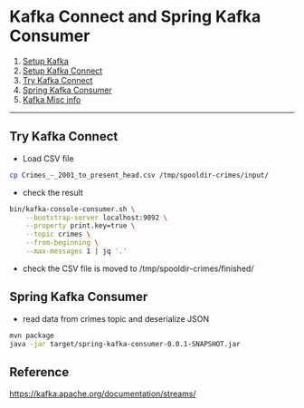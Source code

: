 
# Kafka Connect and Spring Kafka Consumer


1. [Setup Kafka](README-setup-kafka.md)
2. [Setup Kafka Connect](README-setup-kafka-connect.md)
3. [Try Kafka Connect](#try-kafka-connect)
4. [Spring Kafka Consumer](#spring-kafka-consumer)
5. [Kafka Misc info](README-kafka-misc.md)

-----

## Try Kafka Connect

* Load CSV file

```bash
cp Crimes_-_2001_to_present_head.csv /tmp/spooldir-crimes/input/
```

* check the result

```bash
bin/kafka-console-consumer.sh \
    --bootstrap-server localhost:9092 \
    --property print.key=true \
    --topic crimes \
    --from-beginning \
    --max-messages 1 | jq '.'
```

* check the CSV file is moved to /tmp/spooldir-crimes/finished/


## Spring Kafka Consumer

* read data from crimes topic and deserialize JSON

```bash
mvn package
java -jar target/spring-kafka-consumer-0.0.1-SNAPSHOT.jar
```


## Reference

https://kafka.apache.org/documentation/streams/
